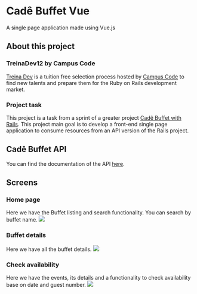 # Cadê Buffet Vue

A single page application made using Vue.js

## About this project
### TreinaDev12 by Campus Code
[Treina Dev](https://treinadev.com.br/) is a tuition free selection process hosted by [Campus Code](https://www.campuscode.com.br/) 
to find new talents and prepare them for the Ruby on Rails development market.
### Project task 
This project is a task from a sprint of a greater project [Cadê Buffet with Rails](https://github.com/mbellucio/cade-buffet). This project main goal is
to develop a front-end single page application to consume resources from an API version of the Rails project.

## Cadê Buffet API
You can find the documentation of the API [here](https://github.com/mbellucio/cade-buffet?tab=readme-ov-file#cade-buffet-api).

## Screens 
### Home page
Here we have the Buffet listing and search functionality. You can search by buffet name. 
<img src="https://i.imgur.com/a0oIQZN.png">

### Buffet details
Here we have all the buffet details. 
<img src="https://i.imgur.com/r9jQDzX.png">

### Check availability
Here we have the events, its details and a functionality to check availability base on 
date and guest number. 
<img src="https://i.imgur.com/BY51SPl.png">

